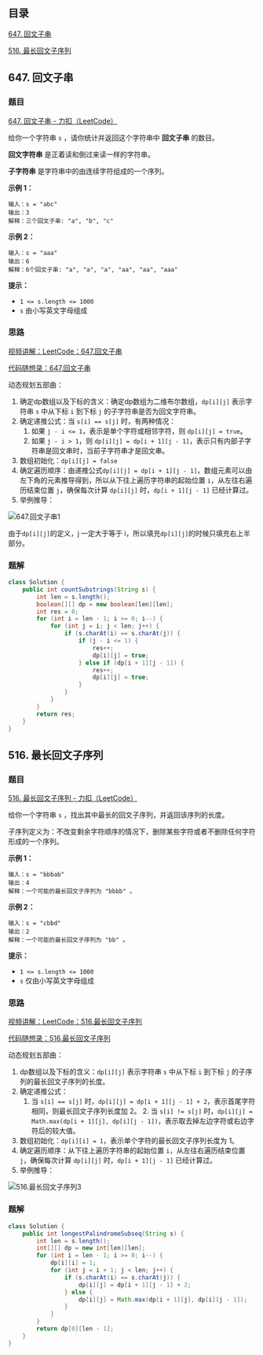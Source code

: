 ## 目录

[647. 回文子串](#1)

[516. 最长回文子序列](#2)



## 647. 回文子串<a id=1></a>

### 题目

[647. 回文子串 - 力扣（LeetCode）](https://leetcode.cn/problems/palindromic-substrings/description/)

给你一个字符串 `s` ，请你统计并返回这个字符串中 **回文子串** 的数目。

**回文字符串** 是正着读和倒过来读一样的字符串。

**子字符串** 是字符串中的由连续字符组成的一个序列。

**示例 1：**

```
输入：s = "abc"
输出：3
解释：三个回文子串: "a", "b", "c"
```

**示例 2：**

```
输入：s = "aaa"
输出：6
解释：6个回文子串: "a", "a", "a", "aa", "aa", "aaa"
```

**提示：**

- `1 <= s.length <= 1000`
- `s` 由小写英文字母组成



### 思路

[视频讲解：LeetCode：647.回文子串](https://www.bilibili.com/video/BV17G4y1y7z9/)

[代码随想录：647.回文子串](https://www.programmercarl.com/0647.回文子串.html)

动态规划五部曲：

1. 确定dp数组以及下标的含义：确定dp数组为二维布尔数组，`dp[i][j]` 表示字符串 `s` 中从下标 `i` 到下标 `j` 的子字符串是否为回文字符串。
2. 确定递推公式：当 `s[i] == s[j]` 时，有两种情况：
   1. 如果 `j - i <= 1`，表示是单个字符或相邻字符，则 `dp[i][j] = true`。
   2. 如果 `j - i > 1`，则 `dp[i][j] = dp[i + 1][j - 1]`，表示只有内部子字符串是回文串时，当前子字符串才是回文串。
3. 数组初始化：`dp[i][j] = false`
4. 确定遍历顺序：由递推公式`dp[i][j] = dp[i + 1][j - 1]`，数组元素可以由左下角的元素推导得到，所以从下往上遍历字符串的起始位置 `i`，从左往右遍历结束位置 `j`，确保每次计算 `dp[i][j]` 时，`dp[i + 1][j - 1]` 已经计算过。
5. 举例推导：

![647.回文子串1](https://code-thinking-1253855093.file.myqcloud.com/pics/20210121171059951-20230310132153163.jpg)

由于`dp[i][j]`的定义，j 一定大于等于 i，所以填充`dp[i][j]`的时候只填充右上半部分。



### 题解

```java
class Solution {
    public int countSubstrings(String s) {
        int len = s.length();
        boolean[][] dp = new boolean[len][len];
        int res = 0;
        for (int i = len - 1; i >= 0; i--) {
            for (int j = i; j < len; j++) {
                if (s.charAt(i) == s.charAt(j)) {
                    if (j - i <= 1) {
                        res++;
                        dp[i][j] = true;
                    } else if (dp[i + 1][j - 1]) {
                        res++;
                        dp[i][j] = true;
                    }
                }
            }
        }
        return res;
    }
}
```



## 516. 最长回文子序列<a id=2></a>

### 题目

[516. 最长回文子序列 - 力扣（LeetCode）](https://leetcode.cn/problems/longest-palindromic-subsequence/description/)

给你一个字符串 `s` ，找出其中最长的回文子序列，并返回该序列的长度。

子序列定义为：不改变剩余字符顺序的情况下，删除某些字符或者不删除任何字符形成的一个序列。

**示例 1：**

```
输入：s = "bbbab"
输出：4
解释：一个可能的最长回文子序列为 "bbbb" 。
```

**示例 2：**

```
输入：s = "cbbd"
输出：2
解释：一个可能的最长回文子序列为 "bb" 。
```

**提示：**

- `1 <= s.length <= 1000`
- `s` 仅由小写英文字母组成



### 思路

[视频讲解：LeetCode：516.最长回文子序列](https://www.bilibili.com/video/BV1d8411K7W6/)

[代码随想录：516.最长回文子序列](https://www.programmercarl.com/0516.最长回文子序列.html)

动态规划五部曲：

1. dp数组以及下标的含义：`dp[i][j]` 表示字符串 `s` 中从下标 `i` 到下标 `j` 的子序列的最长回文子序列的长度。
2. 确定递推公式：
   1. 当 `s[i] == s[j]` 时，`dp[i][j] = dp[i + 1][j - 1] + 2`，表示首尾字符相同，则最长回文子序列长度加 2。
      2. 当 `s[i] != s[j]` 时，`dp[i][j] = Math.max(dp[i + 1][j], dp[i][j - 1])`，表示取去掉左边字符或右边字符后的较大值。
3. 数组初始化：`dp[i][i] = 1`，表示单个字符的最长回文子序列长度为 1。
4. 确定遍历顺序：从下往上遍历字符串的起始位置 `i`，从左往右遍历结束位置 `j`，确保每次计算 `dp[i][j]` 时，`dp[i + 1][j - 1]` 已经计算过。
5. 举例推导：

![516.最长回文子序列3](https://code-thinking-1253855093.file.myqcloud.com/pics/20210127151521432.jpg)



### 题解

```java
class Solution {
    public int longestPalindromeSubseq(String s) {
        int len = s.length();
        int[][] dp = new int[len][len];
        for (int i = len - 1; i >= 0; i--) {
            dp[i][i] = 1;
            for (int j = i + 1; j < len; j++) {
                if (s.charAt(i) == s.charAt(j)) {
                    dp[i][j] = dp[i + 1][j - 1] + 2;
                } else {
                    dp[i][j] = Math.max(dp[i + 1][j], dp[i][j - 1]);
                }
            }
        }
        return dp[0][len - 1];
    }
}
```

